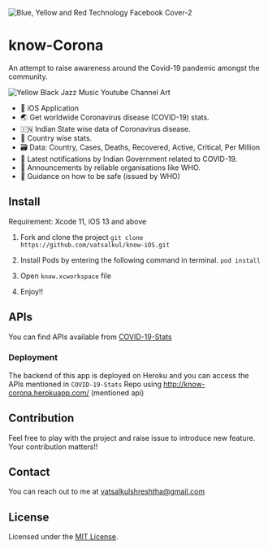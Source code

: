 ![Blue, Yellow and Red Technology Facebook Cover-2](https://user-images.githubusercontent.com/30840527/77833811-25066380-7166-11ea-9220-87e7bc3941a2.png)


# know-Corona

An attempt to raise awareness around the Covid-19 pandemic amongst the community.

![Yellow Black Jazz Music Youtube Channel Art](https://user-images.githubusercontent.com/30840527/77834033-9d215900-7167-11ea-836a-a05035129bdf.png)


- 📱 iOS Application 
- 🌏 Get worldwide Coronavirus disease (COVID-19) stats.
- 🇮🇳 Indian State wise data of Coronavirus disease.
- 💫 Country wise stats.
- 🗃️ Data: Country, Cases, Deaths, Recovered, Active, Critical, Per Million
- 🔔 Latest notifications by Indian Government related to COVID-19.
- 🥁 Announcements by reliable organisations like WHO.
- 🎯 Guidance on how to be safe (issued by WHO)

## Install

Requirement: Xcode 11, iOS 13 and above

1. Fork and clone the project
`git clone https://github.com/vatsalkul/know-iOS.git`

2. Install Pods by entering the following command in terminal.
`pod install`

3. Open `know.xcworkspace` file

4. Enjoy!!


## APIs
You can find APIs available from [COVID-19-Stats](https://github.com/vatsalkul/COVID-19-Stats)

### Deployment
The backend of this app is deployed on Heroku and you can access the APIs mentioned in `COVID-19-Stats` Repo using http://know-corona.herokuapp.com/ (mentioned api)

## Contribution
Feel free to play with the project and raise issue to introduce new feature. Your contribution matters!!

## Contact
You can reach out to me at vatsalkulshreshtha@gmail.com

## License
Licensed under the [MIT License](https://github.com/vatsalkul/know-iOS/blob/master/LICENSE).
